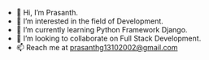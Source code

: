 - 👋 Hi, I’m Prasanth.
- 👀 I’m interested in the field of Development.
- 🌱 I’m currently learning Python Framework Django.
- 💞️ I’m looking to collaborate on Full Stack Development.
- 📫 Reach me at prasanthg13102002@gmail.com

<!---
Prasanthoff-13/Prasanthoff-13 is a ✨ special ✨ repository because its `README.md` (this file) appears on your GitHub profile.
You can click the Preview link to take a look at your changes.
--->
